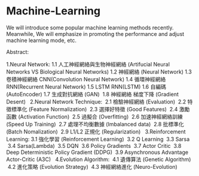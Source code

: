 # Machine-Learning
We will introduce some popular machine learning methods recently. Meanwhile, We will emphasize in promoting the performance and adjust machine learning mode, etc. 

Abstract:

1.Neural Network:
  1.1 人工神經網絡與生物神經網絡 (Artifucial Neural Networks VS Biological Neural Networks)
  1.2 神經網絡 (Neural Network)
  1.3 卷積神經網絡 CNN(Convolution Neural Network)
  1.4 循環神經網絡 RNN(Recurrent Neural Network)
  1.5 LSTM RNN(LSTM)
  1.6 自編碼(AutoEncoder)
  1.7 生成對抗網絡 (GAN)
  1.8 神經網絡 梯度下降 (Gradient Desent)
  
2.Neural Network Technique:
  2.1 檢驗神經網絡 (Evaluation)
  2.2 特徵標準化 (Feature Normalization)
  2.3 選擇好特徵 (Good Features)
  2.4 激勵函數 (Activation Function)
  2.5 過擬合 (Overfitting)
  2.6 加速神經網絡訓練 (Speed Up Training)
  2.7 處理不均衡數據 (Imbalanced data)
  2.8 批標準化 (Batch Nomalization)
  2.9 L1/L2 正規化 (Regularization)
  
3.Reinforcement Learning:
  3.1 強化學習 (Reinforcement Learning)
  3.2 Q Learning
  3.3 Sarsa
  3.4 Sarsa(Lambda)
  3.5 DQN
  3.6 Policy Gradients
  3.7 Actor Critic
  3.8 Deep Deterministic Policy Gradient (DDPG)
  3.9 Asynchronous Advantage Actor-Critic (A3C)
  
4.Evolution Algorithm:
  4.1 遺傳算法 (Genetic Algorithm)
  4.2 進化策略 (Evolution Strategy)
  4.3 神經網絡進化 (Neuro-Evolution)
